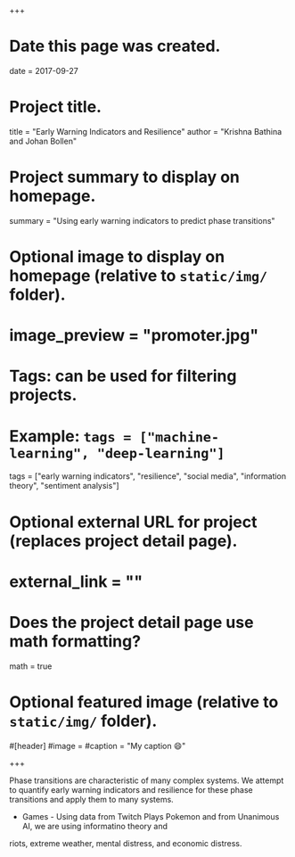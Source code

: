 +++
# Date this page was created.
date = 2017-09-27

# Project title.
title = "Early Warning Indicators and Resilience"
author = "Krishna Bathina and Johan Bollen"


# Project summary to display on homepage.
summary = "Using early warning indicators to predict phase transitions"

# Optional image to display on homepage (relative to `static/img/` folder).
# image_preview = "promoter.jpg"

# Tags: can be used for filtering projects.
# Example: `tags = ["machine-learning", "deep-learning"]`
tags = ["early warning indicators", "resilience", "social media", "information theory", "sentiment analysis"]

# Optional external URL for project (replaces project detail page).
# external_link = ""

# Does the project detail page use math formatting?
math = true

# Optional featured image (relative to `static/img/` folder).
#[header]
#image = 
#caption = "My caption :smile:"

+++

Phase transitions are characteristic of many complex systems. We attempt to quantify early warning indicators and resilience for these phase transitions and apply them to many systems. 

* Games - Using data from Twitch Plays Pokemon and from Unanimous AI, we are using informatino theory and 

riots, extreme weather, mental distress, and economic distress.